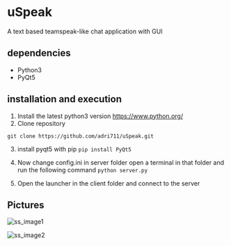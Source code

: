 # uSpeak
 A text based teamspeak-like chat application with GUI
## dependencies
* Python3
* PyQt5

## installation and execution
1. Install the latest python3 version  https://www.python.org/
2. Clone repository
```
git clone https://github.com/adri711/uSpeak.git
```
3. install pyqt5 with pip
```pip install PyQt5```
4. Now change config.ini in server folder open a terminal in that folder and run the following command
```python server.py```

5. Open the launcher in the client folder and connect to the server

## Pictures

![ss_image1](screenshots/screenshot1.PNG)

![ss_image2](screenshots/screenshot2.PNG)